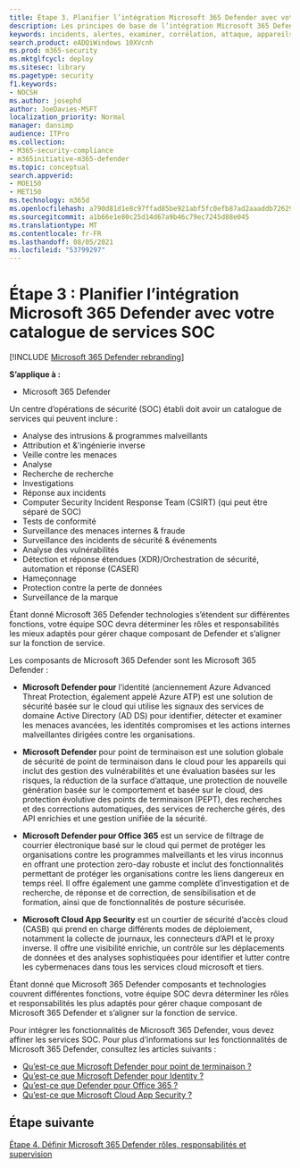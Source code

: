 ```yaml
---
title: Étape 3. Planifier l’intégration Microsoft 365 Defender avec votre catalogue de services SOC
description: Les principes de base de l’intégration Microsoft 365 Defender dans votre catalogue de services d’opérations de sécurité.
keywords: incidents, alertes, examiner, corrélation, attaque, appareils, utilisateurs, identités, identité, boîte aux lettres, e-mail, 365, microsoft, m365, réponse aux incidents, cyber-attaque, secops, opérations de sécurité, soc
search.product: eADQiWindows 10XVcnh
ms.prod: m365-security
ms.mktglfcycl: deploy
ms.sitesec: library
ms.pagetype: security
f1.keywords:
- NOCSH
ms.author: josephd
author: JoeDavies-MSFT
localization_priority: Normal
manager: dansimp
audience: ITPro
ms.collection:
- M365-security-compliance
- m365initiative-m365-defender
ms.topic: conceptual
search.appverid:
- MOE150
- MET150
ms.technology: m365d
ms.openlocfilehash: a790d81d1e8c97ffad85be921abf5fc0efb87ad2aaaddb72629eac9b5d9d392b
ms.sourcegitcommit: a1b66e1e80c25d14d67a9b46c79ec7245d88e045
ms.translationtype: MT
ms.contentlocale: fr-FR
ms.lasthandoff: 08/05/2021
ms.locfileid: "53799297"
---
```

# <a name="step-3-plan-for-microsoft-365-defender-integration-with-your-soc-catalog-of-services"></a>Étape 3 : Planifier l’intégration Microsoft 365 Defender avec votre catalogue de services SOC

[!INCLUDE [Microsoft 365 Defender rebranding](../includes/microsoft-defender.md)]

**S’applique à :**
- Microsoft 365 Defender

Un centre d’opérations de sécurité (SOC) établi doit avoir un catalogue de services qui peuvent inclure :

- Analyse des intrusions & programmes malveillants
- Attribution et &'ingénierie inverse
- Veille contre les menaces
- Analyse
- Recherche de recherche
- Investigations
- Réponse aux incidents 
- Computer Security Incident Response Team (CSIRT) (qui peut être séparé de SOC) 
- Tests de conformité
- Surveillance des menaces internes & fraude
- Surveillance des incidents de sécurité & événements 
- Analyse des vulnérabilités
- Détection et réponse étendues (XDR)/Orchestration de sécurité, automation et réponse (CASER)
- Hameçonnage
- Protection contre la perte de données
- Surveillance de la marque

Étant donné Microsoft 365 Defender technologies s’étendent sur différentes fonctions, votre équipe SOC devra déterminer les rôles et responsabilités les mieux adaptés pour gérer chaque composant de Defender et s’aligner sur la fonction de service.

Les composants de Microsoft 365 Defender sont les Microsoft 365 Defender :

- **Microsoft Defender pour** l’identité (anciennement Azure Advanced Threat Protection, également appelé Azure ATP) est une solution de sécurité basée sur le cloud qui utilise les signaux des services de domaine Active Directory (AD DS) pour identifier, détecter et examiner les menaces avancées, les identités compromises et les actions internes malveillantes dirigées contre les organisations.

- **Microsoft Defender** pour point de terminaison est une solution globale de sécurité de point de terminaison dans le cloud pour les appareils qui inclut des gestion des vulnérabilités et une évaluation basées sur les risques, la réduction de la surface d’attaque, une protection de nouvelle génération basée sur le comportement et basée sur le cloud, des protection évolutive des points de terminaison (PEPT), des recherches et des corrections automatiques, des services de recherche gérés, des API enrichies et une gestion unifiée de la sécurité.

 - **Microsoft Defender pour Office 365** est un service de filtrage de courrier électronique basé sur le cloud qui permet de protéger les organisations contre les programmes malveillants et les virus inconnus en offrant une protection zero-day robuste et inclut des fonctionnalités permettant de protéger les organisations contre les liens dangereux en temps réel. Il offre également une gamme complète d’investigation et de recherche, de réponse et de correction, de sensibilisation et de formation, ainsi que de fonctionnalités de posture sécurisée.

- **Microsoft Cloud App Security** est un courtier de sécurité d’accès cloud (CASB) qui prend en charge différents modes de déploiement, notamment la collecte de journaux, les connecteurs d’API et le proxy inverse. Il offre une visibilité enrichie, un contrôle sur les déplacements de données et des analyses sophistiquées pour identifier et lutter contre les cybermenaces dans tous les services cloud microsoft et tiers.

Étant donné que Microsoft 365 Defender composants et technologies couvrent différentes fonctions, votre équipe SOC devra déterminer les rôles et responsabilités les plus adaptés pour gérer chaque composant de Microsoft 365 Defender et s’aligner sur la fonction de service.

Pour intégrer les fonctionnalités de Microsoft 365 Defender, vous devez affiner les services SOC. Pour plus d’informations sur les fonctionnalités de Microsoft 365 Defender, consultez les articles suivants :

- [Qu’est-ce que Microsoft Defender pour point de terminaison ?](/defender-endpoint/microsoft-defender-endpoint)
- [Qu’est-ce que Microsoft Defender pour Identity ?](/defender-for-identity/what-is)
- [Qu’est-ce que Defender pour Office 365 ?](/office-365-security/defender-for-office-365)
- [Qu’est-ce que Microsoft Cloud App Security ?](/cloud-app-security/what-is-cloud-app-security)

## <a name="next-step"></a>Étape suivante

[Étape 4. Définir Microsoft 365 Defender rôles, responsabilités et supervision](integrate-microsoft-365-defender-secops-roles.md)

